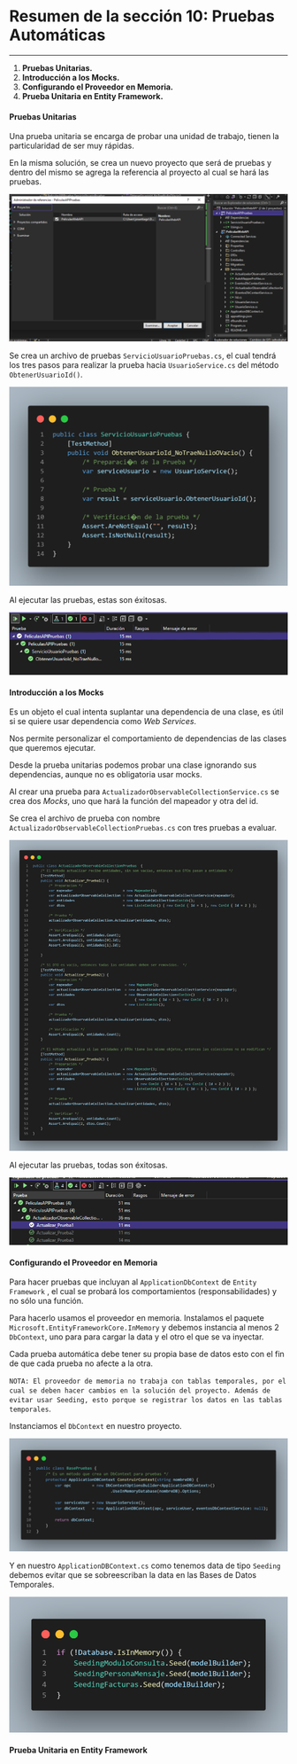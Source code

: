 # Resumen de la sección 10: Pruebas Automáticas
___

1. __Pruebas Unitarias.__
2. __Introducción a los Mocks.__
3. __Configurando el Proveedor en Memoria.__
4. __Prueba Unitaria en Entity Framework.__

#### Pruebas Unitarias

Una prueba unitaria se encarga de probar una unidad de trabajo, tienen la particularidad de ser muy rápidas. 

En la misma solución, se crea un nuevo proyecto que será de pruebas y dentro del mismo se agrega la referencia al proyecto al cual se hará las pruebas. 

![ReferenciaPruebas](/PeliculasWebAPI/images/ReferenciaProyectoPruebas.PNG)

Se crea un archivo de pruebas `ServicioUsuarioPruebas.cs`, el cual tendrá los tres pasos para realizar la prueba hacia `UsuarioService.cs` del método `ObtenerUsuarioId()`.

![ServicioUsuarioPruebas](/PeliculasWebAPI/images/ServicioUsuarioPruebas.png)

Al ejecutar las pruebas, estas son éxitosas. 

![PruebasExitosasServicioUsario](/PeliculasWebAPI/images/PruebasServicioUsuarioExitosa.PNG)

#### Introducción a los Mocks

Es un objeto el cual intenta suplantar una dependencia de una clase, es útil si se quiere usar dependencia como _Web Services_. 

Nos permite personalizar el comportamiento de dependencias de las clases que queremos ejecutar. 

Desde la prueba unitarias podemos probar una clase ignorando sus dependencias, aunque no es obligatoria usar mocks. 

Al crear una prueba para `ActualizadorObservableCollectionService.cs` se crea dos _Mocks_, uno que hará la función del mapeador y otra del id. 

Se crea el archivo de prueba con nombre `ActualizadorObservableCollectionPruebas.cs` con tres pruebas a evaluar. 

![ActualizadorObservableCollectionPruebas](/PeliculasWebAPI/images/ActualizadorObservableCollectionPruebas.png)

Al ejecutar las pruebas, todas son éxitosas. 

![ResultadoActualizadoObservable](/PeliculasWebAPI/images/ActualizadorObservableCollectionPruebas%20Resultado.PNG)


#### Configurando el Proveedor en Memoria

Para hacer pruebas que incluyan al `ApplicationDbContext` de `Entity Framework` , el cual se probará los comportamientos (responsabilidades) y no sólo una función. 

Para hacerlo usamos el proveedor en memoria. Instalamos el paquete `Microsoft.EntityFrameworkCore.InMemory` y debemos instancia al menos 2 `DbContext`, uno para para cargar la data y el otro el que se va inyectar. 

Cada prueba automática debe tener su propia base de datos esto con el fin de que cada prueba no afecte a la otra. 

`NOTA: El proveedor de memoria no trabaja con tablas temporales, por el cual se deben hacer cambios en la solución del proyecto. Además de evitar usar Seeding, esto porque se registrar los datos en las tablas temporales`.

Instanciamos el `DbContext` en nuestro proyecto. 

![BasePruebas](/PeliculasWebAPI/images/BasePruebas.png)

Y en nuestro `ApplicationDBContext.cs` como tenemos data de tipo `Seeding` debemos evitar que se sobreescriban la data en las Bases de Datos Temporales.

![ApplicationDbContext](/PeliculasWebAPI/images/ApplicationDbContext.png)

#### Prueba Unitaria en Entity Framework

